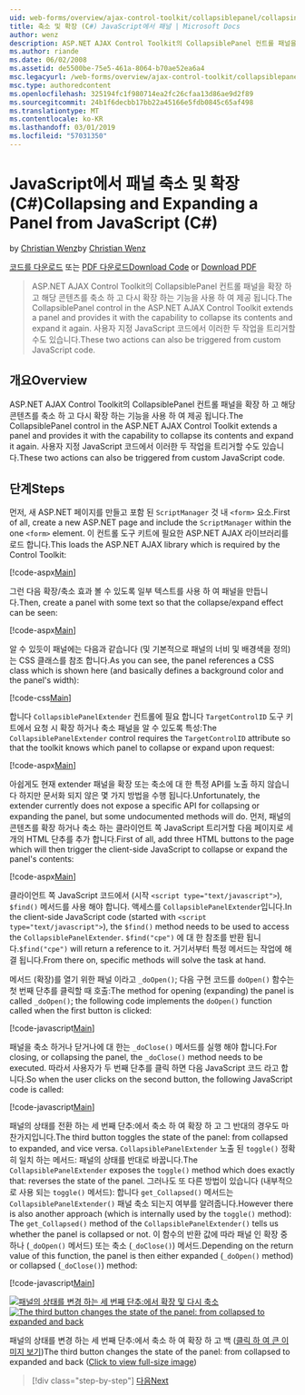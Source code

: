 ```yaml
---
uid: web-forms/overview/ajax-control-toolkit/collapsiblepanel/collapsing-and-expanding-a-panel-from-javascript-cs
title: 축소 및 확장 (C#) JavaScript에서 패널 | Microsoft Docs
author: wenz
description: ASP.NET AJAX Control Toolkit의 CollapsiblePanel 컨트롤 패널을 확장 하 고 해당 콘텐츠를 축소 하 고 확장 하는 기능을 사용 하 여 제공을 하는 중...
ms.author: riande
ms.date: 06/02/2008
ms.assetid: de5500be-75e5-461a-8064-b70ae52ea6a4
msc.legacyurl: /web-forms/overview/ajax-control-toolkit/collapsiblepanel/collapsing-and-expanding-a-panel-from-javascript-cs
msc.type: authoredcontent
ms.openlocfilehash: 325194fc1f980714ea2fc26cfaa13d86ae9d2f89
ms.sourcegitcommit: 24b1f6decbb17bb22a45166e5fdb0845c65af498
ms.translationtype: MT
ms.contentlocale: ko-KR
ms.lasthandoff: 03/01/2019
ms.locfileid: "57031350"
---
```

<a name="collapsing-and-expanding-a-panel-from-javascript-c"></a><span data-ttu-id="cf2d3-103">JavaScript에서 패널 축소 및 확장(C#)</span><span class="sxs-lookup"><span data-stu-id="cf2d3-103">Collapsing and Expanding a Panel from JavaScript (C#)</span></span>
====================
<span data-ttu-id="cf2d3-104">by [Christian Wenz](https://github.com/wenz)</span><span class="sxs-lookup"><span data-stu-id="cf2d3-104">by [Christian Wenz](https://github.com/wenz)</span></span>

<span data-ttu-id="cf2d3-105">[코드를 다운로드](http://download.microsoft.com/download/8/a/a/8aab3c3e-de6f-463f-805c-5fda567eef6e/CollapsiblePanel1.cs.zip) 또는 [PDF 다운로드](http://download.microsoft.com/download/b/6/a/b6ae89ee-df69-4c87-9bfb-ad1eb2b23373/collapsiblepanel1CS.pdf)</span><span class="sxs-lookup"><span data-stu-id="cf2d3-105">[Download Code](http://download.microsoft.com/download/8/a/a/8aab3c3e-de6f-463f-805c-5fda567eef6e/CollapsiblePanel1.cs.zip) or [Download PDF](http://download.microsoft.com/download/b/6/a/b6ae89ee-df69-4c87-9bfb-ad1eb2b23373/collapsiblepanel1CS.pdf)</span></span>

> <span data-ttu-id="cf2d3-106">ASP.NET AJAX Control Toolkit의 CollapsiblePanel 컨트롤 패널을 확장 하 고 해당 콘텐츠를 축소 하 고 다시 확장 하는 기능을 사용 하 여 제공 됩니다.</span><span class="sxs-lookup"><span data-stu-id="cf2d3-106">The CollapsiblePanel control in the ASP.NET AJAX Control Toolkit extends a panel and provides it with the capability to collapse its contents and expand it again.</span></span> <span data-ttu-id="cf2d3-107">사용자 지정 JavaScript 코드에서 이러한 두 작업을 트리거할 수도 있습니다.</span><span class="sxs-lookup"><span data-stu-id="cf2d3-107">These two actions can also be triggered from custom JavaScript code.</span></span>


## <a name="overview"></a><span data-ttu-id="cf2d3-108">개요</span><span class="sxs-lookup"><span data-stu-id="cf2d3-108">Overview</span></span>

<span data-ttu-id="cf2d3-109">ASP.NET AJAX Control Toolkit의 CollapsiblePanel 컨트롤 패널을 확장 하 고 해당 콘텐츠를 축소 하 고 다시 확장 하는 기능을 사용 하 여 제공 됩니다.</span><span class="sxs-lookup"><span data-stu-id="cf2d3-109">The CollapsiblePanel control in the ASP.NET AJAX Control Toolkit extends a panel and provides it with the capability to collapse its contents and expand it again.</span></span> <span data-ttu-id="cf2d3-110">사용자 지정 JavaScript 코드에서 이러한 두 작업을 트리거할 수도 있습니다.</span><span class="sxs-lookup"><span data-stu-id="cf2d3-110">These two actions can also be triggered from custom JavaScript code.</span></span>

## <a name="steps"></a><span data-ttu-id="cf2d3-111">단계</span><span class="sxs-lookup"><span data-stu-id="cf2d3-111">Steps</span></span>

<span data-ttu-id="cf2d3-112">먼저, 새 ASP.NET 페이지를 만들고 포함 된 `ScriptManager` 것 내 `<form>` 요소.</span><span class="sxs-lookup"><span data-stu-id="cf2d3-112">First of all, create a new ASP.NET page and include the `ScriptManager` within the one `<form>` element.</span></span> <span data-ttu-id="cf2d3-113">이 컨트롤 도구 키트에 필요한 ASP.NET AJAX 라이브러리를 로드 합니다.</span><span class="sxs-lookup"><span data-stu-id="cf2d3-113">This loads the ASP.NET AJAX library which is required by the Control Toolkit:</span></span>

[!code-aspx[Main](collapsing-and-expanding-a-panel-from-javascript-cs/samples/sample1.aspx)]

<span data-ttu-id="cf2d3-114">그런 다음 확장/축소 효과 볼 수 있도록 일부 텍스트를 사용 하 여 패널을 만듭니다.</span><span class="sxs-lookup"><span data-stu-id="cf2d3-114">Then, create a panel with some text so that the collapse/expand effect can be seen:</span></span>

[!code-aspx[Main](collapsing-and-expanding-a-panel-from-javascript-cs/samples/sample2.aspx)]

<span data-ttu-id="cf2d3-115">알 수 있듯이 패널에는 다음과 같습니다 (및 기본적으로 패널의 너비 및 배경색을 정의)는 CSS 클래스를 참조 합니다.</span><span class="sxs-lookup"><span data-stu-id="cf2d3-115">As you can see, the panel references a CSS class which is shown here (and basically defines a background color and the panel's width):</span></span>

[!code-css[Main](collapsing-and-expanding-a-panel-from-javascript-cs/samples/sample3.css)]

<span data-ttu-id="cf2d3-116">합니다 `CollapsiblePanelExtender` 컨트롤에 필요 합니다 `TargetControlID` 도구 키트에서 요청 시 확장 하거나 축소 패널을 알 수 있도록 특성:</span><span class="sxs-lookup"><span data-stu-id="cf2d3-116">The `CollapsiblePanelExtender` control requires the `TargetControlID` attribute so that the toolkit knows which panel to collapse or expand upon request:</span></span>

[!code-aspx[Main](collapsing-and-expanding-a-panel-from-javascript-cs/samples/sample4.aspx)]

<span data-ttu-id="cf2d3-117">아쉽게도 현재 extender 패널을 확장 또는 축소에 대 한 특정 API를 노출 하지 않습니다 하지만 문서화 되지 않은 몇 가지 방법을 수행 됩니다.</span><span class="sxs-lookup"><span data-stu-id="cf2d3-117">Unfortunately, the extender currently does not expose a specific API for collapsing or expanding the panel, but some undocumented methods will do.</span></span> <span data-ttu-id="cf2d3-118">먼저, 패널의 콘텐츠를 확장 하거나 축소 하는 클라이언트 쪽 JavaScript 트리거할 다음 페이지로 세 개의 HTML 단추를 추가 합니다.</span><span class="sxs-lookup"><span data-stu-id="cf2d3-118">First of all, add three HTML buttons to the page which will then trigger the client-side JavaScript to collapse or expand the panel's contents:</span></span>

[!code-aspx[Main](collapsing-and-expanding-a-panel-from-javascript-cs/samples/sample5.aspx)]

<span data-ttu-id="cf2d3-119">클라이언트 쪽 JavaScript 코드에서 (시작 `<script type="text/javascript">`), `$find()` 메서드를 사용 해야 합니다. 액세스를 `CollapsiblePanelExtender`입니다.</span><span class="sxs-lookup"><span data-stu-id="cf2d3-119">In the client-side JavaScript code (started with `<script type="text/javascript">`), the `$find()` method needs to be used to access the `CollapsiblePanelExtender`.</span></span> <span data-ttu-id="cf2d3-120">`$find("cpe")` 에 대 한 참조를 반환 됩니다.</span><span class="sxs-lookup"><span data-stu-id="cf2d3-120">`$find("cpe")` will return a reference to it.</span></span> <span data-ttu-id="cf2d3-121">거기서부터 특정 메서드는 작업에 해결 됩니다.</span><span class="sxs-lookup"><span data-stu-id="cf2d3-121">From there on, specific methods will solve the task at hand.</span></span>

<span data-ttu-id="cf2d3-122">메서드 (확장)를 열기 위한 패널 이라고 `_doOpen()`; 다음 구현 코드를 `doOpen()` 함수는 첫 번째 단추를 클릭할 때 호출:</span><span class="sxs-lookup"><span data-stu-id="cf2d3-122">The method for opening (expanding) the panel is called `_doOpen()`; the following code implements the `doOpen()` function called when the first button is clicked:</span></span>

[!code-javascript[Main](collapsing-and-expanding-a-panel-from-javascript-cs/samples/sample6.js)]

<span data-ttu-id="cf2d3-123">패널을 축소 하거나 닫거나에 대 한는 `_doClose()` 메서드를 실행 해야 합니다.</span><span class="sxs-lookup"><span data-stu-id="cf2d3-123">For closing, or collapsing the panel, the `_doClose()` method needs to be executed.</span></span> <span data-ttu-id="cf2d3-124">따라서 사용자가 두 번째 단추를 클릭 하면 다음 JavaScript 코드 라고 합니다.</span><span class="sxs-lookup"><span data-stu-id="cf2d3-124">So when the user clicks on the second button, the following JavaScript code is called:</span></span>

[!code-javascript[Main](collapsing-and-expanding-a-panel-from-javascript-cs/samples/sample7.js)]

<span data-ttu-id="cf2d3-125">패널의 상태를 전환 하는 세 번째 단추:에서 축소 하 여 확장 하 고 그 반대의 경우도 마찬가지입니다.</span><span class="sxs-lookup"><span data-stu-id="cf2d3-125">The third button toggles the state of the panel: from collapsed to expanded, and vice versa.</span></span> <span data-ttu-id="cf2d3-126">`CollapsiblePanelExtender` 노출 된 `toggle()` 정확히 일치 하는 메서드: 패널의 상태를 반대로 바꿉니다.</span><span class="sxs-lookup"><span data-stu-id="cf2d3-126">The `CollapsiblePanelExtender` exposes the `toggle()` method which does exactly that: reverses the state of the panel.</span></span> <span data-ttu-id="cf2d3-127">그러나도 또 다른 방법이 있습니다 (내부적으로 사용 되는 `toggle()` 메서드): 합니다 `get_Collapsed()` 메서드는 `CollapsiblePanelExtender()` 패널 축소 되는지 여부를 알려줍니다.</span><span class="sxs-lookup"><span data-stu-id="cf2d3-127">However there is also another approach (which is internally used by the `toggle()` method): The `get_Collapsed()` method of the `CollapsiblePanelExtender()` tells us whether the panel is collapsed or not.</span></span> <span data-ttu-id="cf2d3-128">이 함수의 반환 값에 따라 패널 인 확장 중 하나 (`_doOpen()` 메서드) 또는 축소 (`_doClose()`) 메서드.</span><span class="sxs-lookup"><span data-stu-id="cf2d3-128">Depending on the return value of this function, the panel is then either expanded (`_doOpen()` method) or collapsed (`_doClose()`) method:</span></span>

[!code-javascript[Main](collapsing-and-expanding-a-panel-from-javascript-cs/samples/sample8.js)]


<span data-ttu-id="cf2d3-129">[![패널의 상태를 변경 하는 세 번째 단추:에서 확장 및 다시 축소](collapsing-and-expanding-a-panel-from-javascript-cs/_static/image2.png)](collapsing-and-expanding-a-panel-from-javascript-cs/_static/image1.png)</span><span class="sxs-lookup"><span data-stu-id="cf2d3-129">[![The third button changes the state of the panel: from collapsed to expanded and back](collapsing-and-expanding-a-panel-from-javascript-cs/_static/image2.png)](collapsing-and-expanding-a-panel-from-javascript-cs/_static/image1.png)</span></span>

<span data-ttu-id="cf2d3-130">패널의 상태를 변경 하는 세 번째 단추:에서 축소 하 여 확장 하 고 백 ([클릭 하 여 큰 이미지 보기](collapsing-and-expanding-a-panel-from-javascript-cs/_static/image3.png))</span><span class="sxs-lookup"><span data-stu-id="cf2d3-130">The third button changes the state of the panel: from collapsed to expanded and back ([Click to view full-size image](collapsing-and-expanding-a-panel-from-javascript-cs/_static/image3.png))</span></span>

> [!div class="step-by-step"]
> [<span data-ttu-id="cf2d3-131">다음</span><span class="sxs-lookup"><span data-stu-id="cf2d3-131">Next</span></span>](collapsing-and-expanding-a-panel-from-javascript-vb.md)
